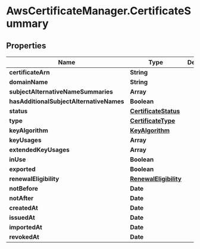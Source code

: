 # AwsCertificateManager.CertificateSummary

## Properties

Name | Type | Description | Notes
------------ | ------------- | ------------- | -------------
**certificateArn** | **String** |  | [optional] 
**domainName** | **String** |  | [optional] 
**subjectAlternativeNameSummaries** | **Array** |  | [optional] 
**hasAdditionalSubjectAlternativeNames** | **Boolean** |  | [optional] 
**status** | [**CertificateStatus**](CertificateStatus.md) |  | [optional] 
**type** | [**CertificateType**](CertificateType.md) |  | [optional] 
**keyAlgorithm** | [**KeyAlgorithm**](KeyAlgorithm.md) |  | [optional] 
**keyUsages** | **Array** |  | [optional] 
**extendedKeyUsages** | **Array** |  | [optional] 
**inUse** | **Boolean** |  | [optional] 
**exported** | **Boolean** |  | [optional] 
**renewalEligibility** | [**RenewalEligibility**](RenewalEligibility.md) |  | [optional] 
**notBefore** | **Date** |  | [optional] 
**notAfter** | **Date** |  | [optional] 
**createdAt** | **Date** |  | [optional] 
**issuedAt** | **Date** |  | [optional] 
**importedAt** | **Date** |  | [optional] 
**revokedAt** | **Date** |  | [optional] 


